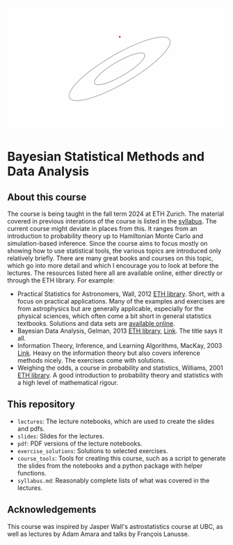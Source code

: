 ![hmc](assets/hmc_no_frame.gif)
# Bayesian Statistical Methods and Data Analysis

## About this course

The course is being taught in the fall term 2024 at ETH Zurich. The material covered in previous interations of the course is listed in the [syllabus](syllabus.md). The current course might deviate in places from this. It ranges from an introduction to probability theory up to Hamiltonian Monte Carlo and simulation-based inference. Since the course aims to focus mostly on showing how to use statistical tools, the various topics are introduced only relatively briefly. There are many great books and courses on this topic, which go into more detail and which I encourage you to look at before the lectures. The resources listed here all are available online, either directly or through the ETH library. For example:

- Practical Statistics for Astronomers, Wall, 2012 [ETH library](https://eth.swisscovery.slsp.ch/permalink/41SLSP_ETH/lshl64/alma99117170816205503). Short, with a focus on practical applications. Many of the examples and exercises are from astrophysics but are generally applicable, especially for the physical sciences, which often come a bit short in general statistics textbooks. Solutions and data sets are [available online](https://www.astro.ubc.ca/people/jvw/ASTROSTATS/pracstats_web_ed2.html).
- Bayesian Data Analysis, Gelman, 2013 [ETH library](https://eth.swisscovery.slsp.ch/permalink/41SLSP_ETH/lshl64/alma99117222397805503), [Link](http://www.stat.columbia.edu/~gelman/book/). The title says it all.
- Information Theory, Inference, and Learning Algorithms, MacKay, 2003 [Link](http://www.inference.org.uk/itprnn/book.pdf). Heavy on the information theory but also covers inference methods nicely. The exercises come with solutions.
- Weighing the odds, a course in probability and statistics, Williams, 2001 [ETH library](https://eth.swisscovery.slsp.ch/permalink/41SLSP_ETH/lshl64/alma99117170967205503). A good introduction to probability theory and statistics with a high level of mathematical rigour.


## This repository

- `lectures`: The lecture notebooks, which are used to create the slides and pdfs.
- `slides`: Slides for the lectures.
- `pdf`: PDF versions of the lecture notebooks.
- `exercise_solutions`: Solutions to selected exercises.
- `course_tools`: Tools for creating this course, such as a script to generate the slides from the notebooks and a python package with helper functions.
- `syllabus.md`: Reasonably complete lists of what was covered in the lectures.

## Acknowledgements

This course was inspired by Jasper Wall's astrostatistics course at UBC, as well as lectures by Adam Amara and talks by François Lanusse. 
